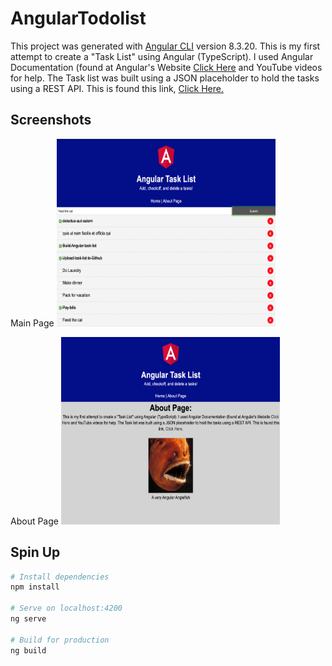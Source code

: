 # AngularTodolist

This project was generated with [Angular CLI](https://github.com/angular/angular-cli) version 8.3.20. This is my first attempt to create a "Task List" using Angular (TypeScript). I used Angular Documentation (found at Angular's Website <a href="https://angular.io/docs">Click Here</a> and YouTube videos for help. The Task list was built using a JSON placeholder to hold the tasks using a REST API. This is found this link, <a href="https://jsonplaceholder.typicode.com/">Click Here.</a>

## Screenshots
Main Page
<img src="/src/assets/MainPage.png" alt="Task Page" height="300px" width="350px"/>

About Page
<img src="/src/assets/AboutPage.png" alt="About Page" height="300px" width="350"/>


## Spin Up

```bash
# Install dependencies
npm install

# Serve on localhost:4200
ng serve

# Build for production
ng build
```